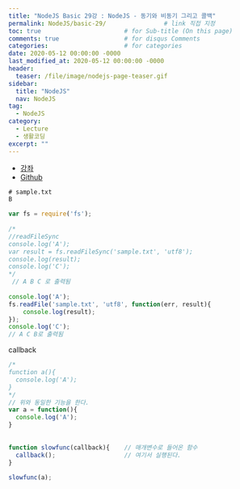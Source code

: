 ```yaml
---
title: "NodeJS Basic 29강 : NodeJS - 동기와 비동기 그리고 콜백"
permalink: NodeJS/basic-29/                # link 직접 지정
toc: true                       # for Sub-title (On this page)
comments: true                  # for disqus Comments
categories:                     # for categories
date: 2020-05-12 00:00:00 -0000
last_modified_at: 2020-05-12 00:00:00 -0000
header:
  teaser: /file/image/nodejs-page-teaser.gif
sidebar:
  title: "NodeJS"
  nav: NodeJS
tag:
  - NodeJS
category:
  - Lecture
  - 생활코딩
excerpt: ""
---
```


* [강좌](https://opentutorials.org/course/3332/21132)
* [Github](https://github.com/8bitscoding/NodeJS-basic-29)

```txt
# sample.txt
B
```

```js
var fs = require('fs');
 
/*
//readFileSync
console.log('A');
var result = fs.readFileSync('sample.txt', 'utf8');
console.log(result);
console.log('C');
*/
 // A B C 로 출력됨
 
console.log('A');
fs.readFile('sample.txt', 'utf8', function(err, result){
    console.log(result);
});
console.log('C');
// A C B로 출력됨
```

callback

```js
/*
function a(){
  console.log('A');
}
*/
// 위와 동일한 기능을 한다.
var a = function(){
  console.log('A');
}
 
 
function slowfunc(callback){    // 매개변수로 들어온 함수
  callback();                   // 여기서 실행된다.
}
 
slowfunc(a);
```